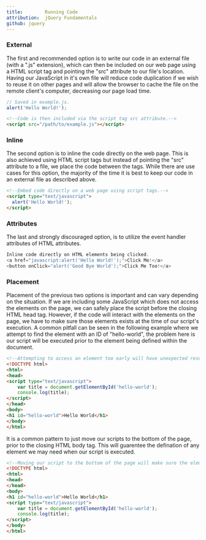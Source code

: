 ```yaml
---
title:        Running Code
attribution:  jQuery Fundamentals
github: jquery
---
```


### External

The first and recommended option is to write our code in an external file (with a ".js" extension), which can then be included on our web page using a HTML script tag and pointing the "src" attribute to our file's location. Having our JavaScript in it's own file will reduce code duplication if we wish to reuse it on other pages and will allow the browser to cache the file on the remote client's computer, decreasing our page load time.

``` js
// Saved in example.js.
alert('Hello World!');
```
``` html
<!--Code is then included via the script tag src attribute.-->
<script src="/path/to/example.js"></script>
```
### Inline

The second option is to inline the code directly on the web page. This is also achieved using HTML script tags but instead of pointing the "src" attribute to a file, we place the code between the tags. While there are use cases for this option, the majority of the time it is best to keep our code in an external file as described above.

``` html
<!--Embed code directly on a web page using script tags.-->
<script type="text/javascript">
  alert('Hello World!');
</script>
```

### Attributes

The last and strongly discouraged option, is to utilize the event handler attributes of HTML attributes.

``` js
Inline code directly on HTML elements being clicked.
<a href="javascript:alert('Hello World!');">Click Me!</a>
<button onClick="alert('Good Bye World');">Click Me Too!</a>
```

### Placement

Placement of the previous two options is important and can vary depending on the situation. If we are including some JavaScript which does not access the elements on the page, we can safely place the script before the closing HTML head tag. However, if the code will interact with the elements on the page, we have to make sure those elements exists at the time of our script's execution. A common pitfall can be seen in the following example where we attempt to find the element with an ID of "hello-world", the problem here is our script will be executed prior to the element being defined within the document.

``` html
<!--Attempting to access an element too early will have unexpected results.-->
<!DOCTYPE html>
<html>
<head>
<script type="text/javascript">
    var title = document.getElementById('hello-world');
    console.log(title);
</script>
</head>
<body>
<h1 id="hello-world">Hello World</h1>
</body>
</html>
```

It is a common pattern to just move our scripts to the bottom of the page, prior to the closing HTML body tag. This will guarentee the defination of any element we may need when our script is executed.

``` html
<!--Moving our script to the bottom of the page will make sure the element exists.-->
<!DOCTYPE html>
<html>
<head>
</head>
<body>
<h1 id="hello-world">Hello World</h1>
<script type="text/javascript">
    var title = document.getElementById('hello-world');
    console.log(title);
</script>
</body>
</html>
```








